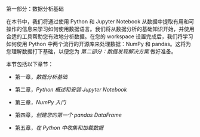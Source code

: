 第一部分：数据分析基础

在本节中，我们将通过使用 Python 和 Jupyter Notebook 从数据中提取有用和可操作的信息来学习如何使用数据语言。我们将从数据分析的基础知识开始，并使用合适的工具帮助您有效地分析数据。在您的 workspace 设置完成后，我们将学习如何使用 Python 中两个流行的开源库来处理数据：NumPy 和 pandas。这将为您理解数据打下基础，以便您为 *第二部分：数据发现解决方案* 做好准备。

本节包括以下章节：

+   第一章，*数据分析基础*

+   第二章，*Python 概述和安装 Jupyter Notebook*

+   第三章，*NumPy 入门*

+   第四章，*创建您的第一个 pandas DataFrame*

+   第五章，*在 Python 中收集和加载数据*
